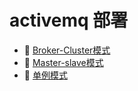 # activemq 部署

* 📄 [Broker-Cluster模式](siyuan://blocks/20240507140430-cn74j01)
* 📄 [Master-slave模式](siyuan://blocks/20240507140248-ehmmmug)
* 📄 [单例模式](siyuan://blocks/20240507135745-15h5hxl)

‍
